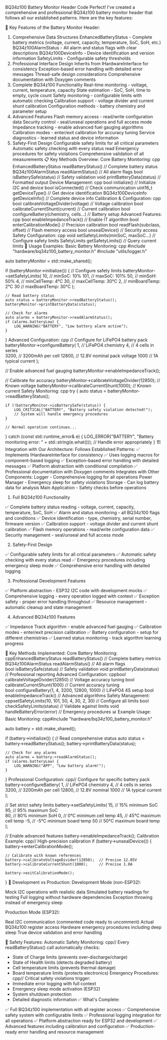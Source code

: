 BQ34z100 Battery Monitor Header
Code 
Perfect! I've created a comprehensive and professional BQ34z100 battery monitor header that follows all our established patterns. Here are the key features:

🚀 Key Features of the Battery Monitor Header:
1. Comprehensive Data Structures
EnhancedBatteryStatus - Complete battery metrics (voltage, current, capacity, temperature, SoC, SoH, etc.)
BQ34z100AlarmStatus - All alarm and status flags with clear descriptions
BQ34z100DeviceInfo - Device identification and version information
SafetyLimits - Configurable safety thresholds
2. Professional Interface Design
Inherits from IHardwareInterface for consistency
Exception-based error handling with detailed error messages
Thread-safe design considerations
Comprehensive documentation with Doxygen comments
3. Complete BQ34z100 Functionality
Real-time monitoring - voltage, current, temperature, capacity
State estimation - SoC, SoH, time to empty, cycle count
Safety monitoring - configurable limits with automatic checking
Calibration support - voltage divider and current shunt calibration
Configuration methods - battery chemistry and parameter setup
4. Advanced Features
Flash memory access - read/write configuration data
Security control - seal/unseal operations and full access mode
Impedance tracking - enable advanced fuel gauging algorithms
Calibration modes - enter/exit calibration for accuracy tuning
Service diagnostics - learned status and device information
5. Safety-First Design
Configurable safety limits for all critical parameters
Automatic safety checking with every status read
Emergency procedures for safety violations
Comprehensive validation of all measurements
📋 Key Methods Overview:
Core Battery Monitoring:
cpp
EnhancedBatteryStatus readBatteryStatus()    // Complete battery status
BQ34z100AlarmStatus readAlarmStatus()        // All alarm flags
bool isBatterySafe(status)                   // Safety validation
void printBatteryData(status)                // Formatted output
Device Management:
cpp
bool initialize()                            // Initialize I2C and device
bool isConnected()                          // Check communication
uint16_t getDeviceType()                    // Get device identification
BQ34z100DeviceInfo getDeviceInfo()          // Complete device info
Calibration & Configuration:
cpp
bool calibrateVoltageDivider(voltage)       // Voltage calibration
bool calibrateCurrentShunt(current)         // Current calibration
bool configureBattery(chemistry, cells...)   // Battery setup
Advanced Features:
cpp
bool enableImpedanceTrack()                 // Enable IT algorithm
bool enterCalibrationMode()                 // Precision calibration
bool readFlash(subclass, offset)            // Flash memory access
bool unsealDevice()                         // Security access
Safety Configuration:
cpp
void setSafetyLimits(minSoC, maxSoC...)     // Configure safety limits
SafetyLimits getSafetyLimits()              // Query current limits
🎯 Usage Examples:
Basic Battery Monitoring:
cpp
#include "hardware/bq34z100_battery_monitor.h"
#include "utils/logger.h"

auto batteryMonitor = std::make_shared<BQ34z100BatteryMonitor>();

if (batteryMonitor->initialize()) {
    // Configure safety limits
    batteryMonitor->setSafetyLimits(
        10,   // minSoC: 10%
        101,  // maxSoC: 101% 
        50,   // minSoH: 50%
        4,    // minCellTemp: 4°C
        30,   // maxCellTemp: 30°C
        2,    // minBoardTemp: 2°C
        30    // maxBoardTemp: 30°C
    );
    
    // Read battery status
    auto status = batteryMonitor->readBatteryStatus();
    batteryMonitor->printBatteryData(status);
    
    // Check for alarms
    auto alarms = batteryMonitor->readAlarmStatus();
    if (alarms.batteryLow) {
        LOG_WARNING("BATTERY", "Low battery alarm active");
    }
}
Advanced Configuration:
cpp
// Configure for LiFePO4 battery pack
batteryMonitor->configureBattery(
    1,      // LiFePO4 chemistry
    4,      // 4 cells in series  
    3200,   // 3200mAh per cell
    12800,  // 12.8V nominal pack voltage
    1000    // 1A typical current
);

// Enable advanced fuel gauging
batteryMonitor->enableImpedanceTrack();

// Calibrate for accuracy
batteryMonitor->calibrateVoltageDivider(12850);  // Known voltage
batteryMonitor->calibrateCurrentShunt(1000);     // Known current
Safety Monitoring:
cpp
try {
    auto status = batteryMonitor->readBatteryStatus();
    
    if (!batteryMonitor->isBatterySafe(status)) {
        LOG_CRITICAL("BATTERY", "Battery safety violation detected!");
        // System will handle emergency procedures
    }
    
    // Normal operation continues...
    
} catch (const std::runtime_error& e) {
    LOG_ERROR("BATTERY", "Battery monitoring error: " + std::string(e.what()));
    // Handle error appropriately
}
🏗️ Integration with Our Architecture:
Follows Established Patterns:
✅ Implements IHardwareInterface for consistency
✅ Uses logging macros for component-based logging
✅ Exception-based error handling with detailed messages
✅ Platform abstraction with conditional compilation
✅ Professional documentation with Doxygen comments
Integrates with Other Components:
Logger - Comprehensive logging for all operations
Power Manager - Emergency sleep for safety violations
Storage - Can log battery data for analysis
Main Application - Safety checks before operations





1. Full BQ34z100 Functionality

✅ Complete battery status reading - voltage, current, capacity, temperature, SoC, SoH
✅ Alarm and status monitoring - all BQ34z100 flags and conditions
✅ Device identification - type, chemistry, serial number, firmware version
✅ Calibration support - voltage divider and current shunt calibration
✅ Flash memory operations - read/write configuration data
✅ Security management - seal/unseal and full access mode

2. Safety-First Design

✅ Configurable safety limits for all critical parameters
✅ Automatic safety checking with every status read
✅ Emergency procedures including emergency sleep mode
✅ Comprehensive error handling with detailed logging

3. Professional Development Features

✅ Platform abstraction - ESP32 I2C code with development mocks
✅ Comprehensive logging - every operation logged with context
✅ Exception safety - proper error handling throughout
✅ Resource management - automatic cleanup and state management

4. Advanced BQ34z100 Features

✅ Impedance Track algorithm - enable advanced fuel gauging
✅ Calibration modes - enter/exit precision calibration
✅ Battery configuration - setup for different chemistries
✅ Learned status monitoring - track algorithm learning progress

🎯 Key Methods Implemented:
Core Battery Monitoring:
cppEnhancedBatteryStatus readBatteryStatus()    // Complete battery metrics
BQ34z100AlarmStatus readAlarmStatus()        // All alarm flags  
bool isBatterySafe(status)                   // Safety validation
void printBatteryData(status)                // Professional reporting
Advanced Configuration:
cppbool calibrateVoltageDivider(12850)          // Voltage accuracy tuning
bool calibrateCurrentShunt(1000)             // Current accuracy tuning  
bool configureBattery(1, 4, 3200, 12800, 1000) // LiFePO4 4S setup
bool enableImpedanceTrack()                  // Advanced algorithms
Safety Management:
cppsetSafetyLimits(10, 101, 50, 4, 30, 2, 30)  // Configure all limits
bool checkSafetyLimits(status)               // Validate against limits
void handleBatteryError(error)               // Emergency procedures
📊 Example Usage:
Basic Monitoring:
cpp#include "hardware/bq34z100_battery_monitor.h"

auto battery = std::make_shared<BQ34z100BatteryMonitor>();

if (battery->initialize()) {
    // Read comprehensive status
    auto status = battery->readBatteryStatus();
    battery->printBatteryData(status);
    
    // Check for any alarms
    auto alarms = battery->readAlarmStatus();
    if (alarms.batteryLow) {
        LOG_WARNING("APP", "Low battery alarm!");
    }
}
Professional Configuration:
cpp// Configure for specific battery pack
battery->configureBattery(
    1,      // LiFePO4 chemistry
    4,      // 4 cells in series
    3200,   // 3200mAh per cell
    12800,  // 12.8V nominal
    1000    // 1A typical current
);

// Set strict safety limits
battery->setSafetyLimits(
    15,   // 15% minimum SoC
    95,   // 95% maximum SoC  
    80,   // 80% minimum SoH
    0,    // 0°C minimum cell temp
    45,   // 45°C maximum cell temp
    -5,   // -5°C minimum board temp
    50    // 50°C maximum board temp
);

// Enable advanced features
battery->enableImpedanceTrack();
Calibration Example:
cpp// High-precision calibration
if (battery->unsealDevice()) {
    battery->enterCalibrationMode();
    
    // Calibrate with known references
    battery->calibrateVoltageDivider(12850);  // Precise 12.85V
    battery->calibrateCurrentShunt(1000);     // Precise 1.0A
    
    battery->exitCalibrationMode();
}
🔧 Development vs Production:
Development Mode (non-ESP32):

Mock I2C operations with realistic data
Simulated battery readings for testing
Full logging without hardware dependencies
Exception throwing instead of emergency sleep

Production Mode (ESP32):

Real I2C communication (commented code ready to uncomment)
Actual BQ34z100 register access
Hardware emergency procedures including deep sleep
True device validation and error handling

🚨 Safety Features:
Automatic Safety Monitoring:
cpp// Every readBatteryStatus() call automatically checks:
- State of Charge limits (prevents over-discharge/charge)
- State of Health limits (detects degraded battery)
- Cell temperature limits (prevents thermal damage)  
- Board temperature limits (protects electronics)
Emergency Procedures:
cpp// Critical safety violations trigger:
- Immediate error logging with full context
- Emergency sleep mode activation (ESP32)
- System shutdown protection
- Detailed diagnostic information
✅ What's Complete:

✅ Full BQ34z100 implementation with all register access
✅ Comprehensive safety system with configurable limits
✅ Professional logging integration for all operations
✅ Platform abstraction ready for ESP32 and development
✅ Advanced features including calibration and configuration
✅ Production-ready error handling and resource management